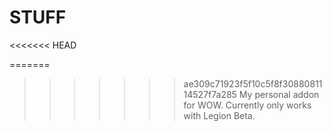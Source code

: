 # STUFF
<<<<<<< HEAD

=======
>>>>>>> ae309c71923f5f10c5f8f3088081114527f7a285
My personal addon for WOW. Currently only works with Legion Beta.

